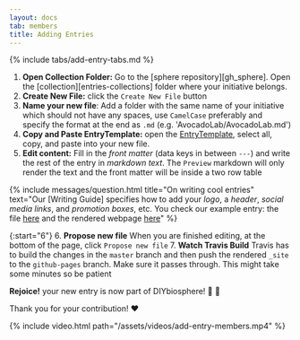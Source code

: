 ```yaml
---
layout: docs
tab: members
title: Adding Entries
---
```


{% include tabs/add-entry-tabs.md %}

1. **Open Collection Folder:** Go to the [sphere repository][gh_sphere]. Open the [collection][entries-collections] folder where your initiative belongs.
2. **Create New File:** click the `Create New File` button
3. **Name your new file**: Add a folder with the same name of your initiative which should not have any spaces, use `CamelCase` preferably and specify the format at the end as `.md` (e.g. 'AvocadoLab/AvocadoLab.md')
4. **Copy and Paste EntryTemplate:** open the [EntryTemplate](https://raw.githubusercontent.com/DIYbiosphere/sphere/master/docs/EntryTemplate.md), select all, copy, and paste into your new file.
5. **Edit content:** Fill in the _front matter_ (data keys in between `---`) and write the rest of the entry in _markdown text_. The `Preview` markdown will only render the text and the front matter will be inside a two row table

{% include messages/question.html title="On writing cool entries" text="Our [Writing Guide] specifies how to add your _logo_, a _header_, _social media links_, and _promotion boxes_, etc. You check our example entry: the file [here](https://raw.githubusercontent.com/DIYbiosphere/sphere/master/docs/EntryExample.md) and the rendered webpage [here](/docs/tutorials/entryexample/Avocadolab/)" %}

{:start="6"}
6. **Propose new file** When you are finished editing, at the bottom of the page, click `Propose new file`
7. **Watch Travis Build** Travis has to build the changes in the `master` branch and then push the rendered `_site` to the `github-pages` branch. Make sure it passes through. This might take some minutes so be patient

**Rejoice!** your new entry is now part of DIYbiosphere! :clap: :clap:

Thank you for your contribution! :heart:

{% include video.html path="/assets/videos/add-entry-members.mp4" %}
